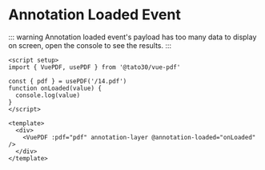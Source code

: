# Annotation Loaded Event

::: warning
Annotation loaded event's payload has too many data to display on screen, open the console to see the results.
:::

```vue
<script setup>
import { VuePDF, usePDF } from '@tato30/vue-pdf'

const { pdf } = usePDF('/14.pdf')
function onLoaded(value) {
  console.log(value)
}
</script>

<template>
  <div>
    <VuePDF :pdf="pdf" annotation-layer @annotation-loaded="onLoaded" />
  </div>
</template>
```

<ClientOnly>
  <AnnotationLoaded />
</ClientOnly>